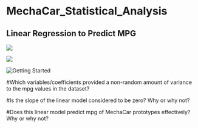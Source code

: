 # MechaCar_Statistical_Analysis

## Linear Regression to Predict MPG

![](2022-01-08-11-05-16.png)

![](2022-01-08-13-33-18.png)

![Getting Started](/.images/5C05FDE8-D8F3-4968-B1C5-1530A86E2E6F_1_105_c.jpeg)

#Which variables/coefficients provided a non-random amount of variance to the mpg values in the dataset?


#Is the slope of the linear model considered to be zero? Why or why not?

#Does this linear model predict mpg of MechaCar prototypes effectively? Why or why not?